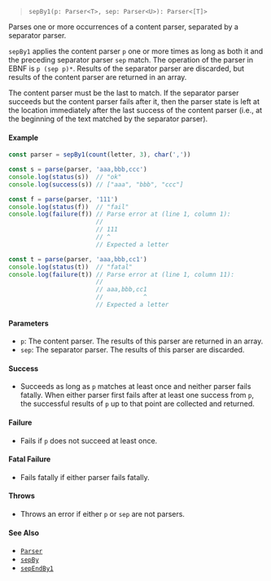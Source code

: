 <!--
 Copyright (c) 2020 Thomas J. Otterson
 
 This software is released under the MIT License.
 https://opensource.org/licenses/MIT
-->

> `sepBy1(p: Parser<T>, sep: Parser<U>): Parser<[T]>`

Parses one or more occurrences of a content parser, separated by a separator parser.

`sepBy1` applies the content parser `p` one or more times as long as both it and the preceding separator parser `sep` match. The operation of the parser in EBNF is `p (sep p)*`. Results of the separator parser are discarded, but results of the content parser are returned in an array.

The content parser must be the last to match. If the separator parser succeeds but the content parser fails after it, then the parser state is left at the location immediately after the last success of the content parser (i.e., at the beginning of the text matched by the separator parser).

#### Example

```javascript
const parser = sepBy1(count(letter, 3), char(','))

const s = parse(parser, 'aaa,bbb,ccc')
console.log(status(s))  // "ok"
console.log(success(s)) // ["aaa", "bbb", "ccc"]

const f = parse(parser, '111')
console.log(status(f))  // "fail"
console.log(failure(f)) // Parse error at (line 1, column 1):
                        //
                        // 111
                        // ^
                        // Expected a letter

const t = parse(parser, 'aaa,bbb,cc1')
console.log(status(t))  // "fatal"
console.log(failure(t)) // Parse error at (line 1, column 11):
                        //
                        // aaa,bbb,cc1
                        //           ^
                        // Expected a letter
```

#### Parameters

* `p`: The content parser. The results of this parser are returned in an array.
* `sep`: The separator parser. The results of this parser are discarded.

#### Success

* Succeeds as long as `p` matches at least once and neither parser fails fatally. When either parser first fails after at least one success from `p`, the successful results of `p` up to that point are collected and returned.

#### Failure

* Fails if `p` does not succeed at least once.

#### Fatal Failure

* Fails fatally if either parser fails fatally.

#### Throws

* Throws an error if either `p` or `sep` are not parsers.

#### See Also

* [`Parser`](../types/parser.md)
* [`sepBy`](sepby.md)
* [`sepEndBy1`](sependby1.md)